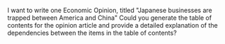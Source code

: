 I want to write one Economic Opinion, titled "Japanese businesses are trapped between America and China" Could you generate the table of contents for the opinion article and provide a detailed explanation of the dependencies between the items in the table of contents?